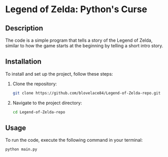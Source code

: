 # Legend of Zelda: Python's Curse

## Description
The code is a simple program that tells a story of the Legend of Zelda, similar to how the game starts at the beginning by telling a short intro story.

## Installation
To install and set up the project, follow these steps:
1. Clone the repository:
    ```bash
    git clone https://github.com/blovelace84/Legend-of-Zelda-repo.git
    ```
2. Navigate to the project directory:
    ```bash
    cd Legend-of-Zelda-repo
    ```

## Usage
To run the code, execute the following command in your terminal:
```bash
python main.py
